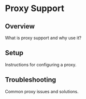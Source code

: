 # Proxy Support

## Overview
What is proxy support and why use it?

## Setup
Instructions for configuring a proxy.

## Troubleshooting
Common proxy issues and solutions.